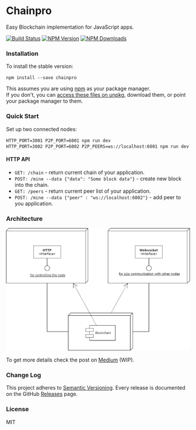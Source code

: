 Chainpro
========
Easy Blockchain implementation for JavaScript apps.
  
[![Build Status](https://travis-ci.org/stremann/chainpro.svg?branch=master)](https://travis-ci.org/stremann/chainpro)
[![NPM Version](https://img.shields.io/npm/v/chainpro.svg)](https://www.npmjs.com/package/chainpro)
[![NPM Downloads](https://img.shields.io/npm/dm/chainpro.svg?style=flat-square)](https://www.npmjs.com/package/chainpro)

### Installation

To install the stable version:

```
npm install --save chainpro
```

This assumes you are using [npm](https://www.npmjs.com/) as your package manager.  
If you don't, you can [access these files on unpkg](https://unpkg.com/chainpro/), download them, or point your package manager to them.

### Quick Start

Set up two connected nodes:

```
HTTP_PORT=3001 P2P_PORT=6001 npm run dev
HTTP_PORT=3002 P2P_PORT=6002 P2P_PEERS=ws://localhost:6001 npm run dev
```

#### HTTP API

- `GET: /chain` -  return current chain of your application.
- `POST: /mine --data {"data": "Some block data"}` -  create new block into the chain.
- `GET: /peers` -  return current peer list of your application.
- `POST: /mine --data {"peer" : "ws://localhost:6002"}` -  add peer to you application.

### Architecture

![Architecture](Chainpro.png)

To get more details check the post on [Medium](https://) (WIP).

### Change Log

This project adheres to [Semantic Versioning](http://semver.org/).
Every release is documented on the GitHub [Releases](https://github.com/stremann/chainpro/releases) page.

### License

MIT